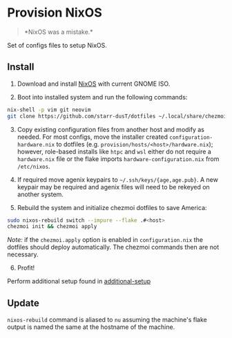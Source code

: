 # Provision NixOS
> \*NixOS was a mistake.\*

Set of configs files to setup NixOS.

## Install

1. Download and install [NixOS](https://nixos.org/download/) with current GNOME ISO.

2. Boot into installed system and run the following commands:

```bash
nix-shell -p vim git neovim
git clone https://github.com/starr-dusT/dotfiles ~/.local/share/chezmoi 
```
   
3. Copy existing configuration files from another host and modify as needed. For most configs, move the installer created `configuration-hardware.nix` to dotfiles (e.g. `provision/hosts/<host>/hardware.nix`); however, role-based installs like `htpc` and `wsl` either do not require a `hardware.nix` file or the flake imports `hardware-configuration.nix` from `/etc/nixos`.
   
4. If required move agenix keypairs to `~/.ssh/keys/{age,age.pub}`. A new keypair may be required and agenix files will need to be rekeyed on another system.

5. Rebuild the system and initialize chezmoi dotfiles to save America:

```bash
sudo nixos-rebuild switch --impure --flake .#<host>
chezmoi init && chezmoi apply
```
*Note:* if the `chezmoi.apply` option is enabled in `configuration.nix` the dotfiles should deploy automatically. The chezmoi commands then are not necessary.

6. Profit!

Perform additional setup found in [additional-setup](additional-setup.md)

## Update

`nixos-rebuild` command is aliased to `nu` assuming the machine's flake output is named the same at the hostname of the machine.
